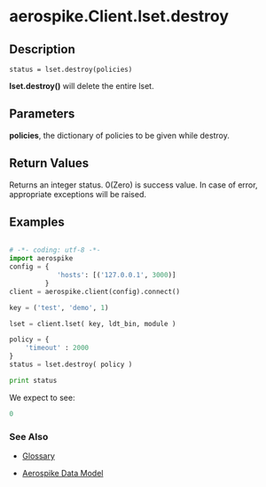 
# aerospike.Client.lset.destroy

## Description

```
status = lset.destroy(policies)
```
**lset.destroy()** will delete the entire lset.    

## Parameters

**policies**, the dictionary of policies to be given while destroy.   

## Return Values
Returns an integer status. 0(Zero) is success value. In case of error, appropriate exceptions will be raised.

## Examples

```python

# -*- coding: utf-8 -*-
import aerospike
config = {
            'hosts': [('127.0.0.1', 3000)]
         }
client = aerospike.client(config).connect()

key = ('test', 'demo', 1)

lset = client.lset( key, ldt_bin, module )

policy = {
    'timeout' : 2000
}
status = lset.destroy( policy )

print status


```

We expect to see:

```python
0
```



### See Also



- [Glossary](http://www.aerospike.com/docs/guide/glossary.html)

- [Aerospike Data Model](http://www.aerospike.com/docs/architecture/data-model.html)
